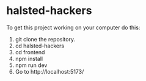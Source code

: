 # halsted-hackers



To get this project working on your computer do this:


1. git clone the repository.
2. cd halsted-hackers
3. cd frontend
4. npm install
5. npm run dev
6. Go to http://localhost:5173/
